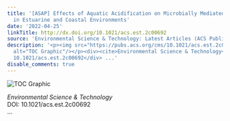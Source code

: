 ```yaml
---
title: '[ASAP] Effects of Aquatic Acidification on Microbially Mediated Nitrogen Removal
  in Estuarine and Coastal Environments'
date: '2022-04-25'
linkTitle: http://dx.doi.org/10.1021/acs.est.2c00692
source: 'Environmental Science & Technology: Latest Articles (ACS Publications)'
description: '<p><img src="https://pubs.acs.org/cms/10.1021/acs.est.2c00692/asset/images/medium/es2c00692_0007.gif"
  alt="TOC Graphic"/></p><div><cite>Environmental Science & Technology</cite></div><div>DOI:
  10.1021/acs.est.2c00692</div> ...'
disable_comments: true
---
```

<p><img src="https://pubs.acs.org/cms/10.1021/acs.est.2c00692/asset/images/medium/es2c00692_0007.gif" alt="TOC Graphic"/></p><div><cite>Environmental Science & Technology</cite></div><div>DOI: 10.1021/acs.est.2c00692</div> ...